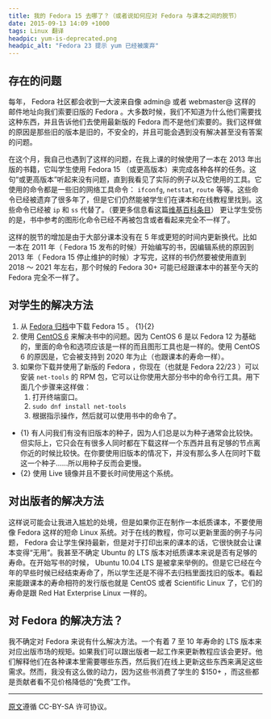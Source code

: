 ```yaml
---
title: 我的 Fedora 15 去哪了？（或者说如何应对 Fedora 与课本之间的脱节）
date: 2015-09-13 14:09 +1000
tags: Linux 翻译
headpic: yum-is-deprecated.png
headpic_alt: "Fedora 23 提示 yum 已经被废弃"
---
```


## 存在的问题

每年， Fedora 社区都会收到一大波来自像 admin@ 或者 webmaster@ 这样的邮件地址向我们索要旧版的 Fedora 。大多数时候，我们不知道为什么他们需要找这种东西，并且告诉他们去使用最新版的 Fedora 而不是他们索要的。我们这样做的原因是那些旧的版本是旧的，不安全的，并且可能会遇到没有解决甚至没有答案的问题。

<!--more-->

在这个月，我自己也遇到了这样的问题，在我上课的时候使用了一本在 2013 年出版的书籍，它叫学生使用 Fedora 15 （或更高版本）来完成各种各样的任务。这句“或更高版本”听起来没有问题，直到我看见了实际的例子以及它使用的工具。它使用的命令都是一些旧的网络工具命令： `ifconfg`, `netstat`, `route` 等等。这些命令已经被遗弃了很多年了，但是它们仍然能被学生们在课本和在线教程里找到。这些命令已经被 `ip` 和 `ss` 代替了。（要更多信息看这篇[维基百科条目](https://en.wikipedia.org/wiki/Iproute2)） 更让学生受伤的是，书中参考的图形化命令已经不再被包含或者看起来完全不一样了。

这样的脱节的增加是由于大部分课本没有在 5 年或更短的时间内更新换代。比如一本在 2011 年（ Fedora 15 发布的时候）开始编写的书，因编辑系统的原因到 2013 年（ Fedora 15 停止维护的时候）才写完，这样的书仍然要被使用直到 2018 ～ 2021 年左右，那个时候的 Fedora 30+ 可能已经跟课本中的甚至今天的 Fedora 完全不一样了。

## 对学生的解决方法

1.	从 [Fedora 归档](http://archive.fedoraproject.org/pub/archive/fedora/linux/releases/15/Live/)中下载 Fedora 15 。 {1}{2}
2.	使用 [CentOS 6](http://mirror.centos.org/centos/6/isos/i386/) 来解决书中的问题。因为 CentOS 6 是以 Fedora 12 为基础的，里面的命令和选项应该是一样的而且图形工具也是一样的。使用 CentOS 6 的原因是，它会被支持到 2020 年为止（也跟课本的寿命一样）。
3.	如果你下载并使用了新版的 Fedora ，你现在（也就是 Fedora 22/23 ）可以安装 `net-tools` 的 RPM 包，它可以让你使用大部分书中的命令行工具。用下面几个步骤来这样做：
	1.	打开终端窗口。
	2.	`sudo dnf install net-tools`
	3.	根据指示操作，然后就可以使用书中的命令了。

-	{1} 有人问我们有没有旧版本的种子，因为人们总是以为种子通常会比较快。但实际上，它只会在有很多人同时都在下载这样一个东西并且有足够的节点离你近的时候比较快。在你要使用旧版本的情况下，并没有那么多人在同时下载这一个种子……所以用种子反而会更慢。
-	{2} 使用 Live 镜像并且不要长时间使用这个系统。

## 对出版者的解决方法

这样说可能会让我进入尴尬的处境，但是如果你正在制作一本纸质课本，不要使用像 Fedora 这样的短命 Linux 系统。对于在线的教程，你可以更新里面的例子与问题， Fedora 会让学生保持最新，但是对于打印出来的课本的话，它很快就会让课本变得“无用”。我甚至不确定 Ubuntu 的 LTS 版本对纸质课本来说是否有足够的寿命。在开始写书的时候， Ubuntu 10.04 LTS 是被拿来举例的。但是它已经在今年的早些时候已经结束寿命了，所以学生还是不得不去归档里面找旧的版本。看起来能跟课本的寿命相符的发行版也就是 CentOS 或者 Scientific Linux 了，它们的寿命是跟 Red Hat Exterprise Linux 一样的。

## 对 Fedora 的解决方法？

我不确定对 Fedora 来说有什么解决方法。一个有着 7 至 10 年寿命的 LTS 版本来对应出版市场的规矩。如果我们可以跟出版者一起工作来更新教程应该会更好。他们解释他们在各种课本里需要哪些东西，然后我们在线上更新这些东西来满足这些需求。然而，我没有这么做的动力，因为这些书消费了学生的 $150+ ，而这些都是贡献者看不见价格降低的“免费”工作。

----------------------

[原文](http://smoogespace.blogspot.com.au/2015/09/where-is-my-fedora-15-or-how-to-deal.html)遵循 CC-BY-SA 许可协议。
